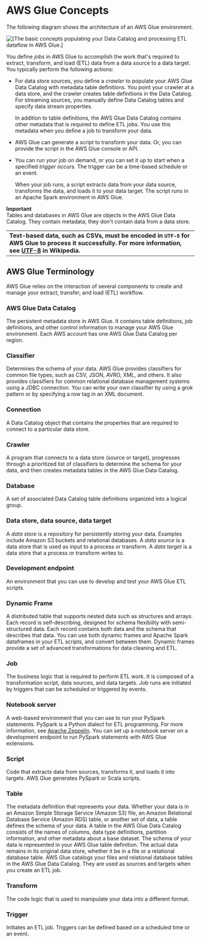# AWS Glue Concepts<a name="components-key-concepts"></a>

The following diagram shows the architecture of an AWS Glue environment\.

![\[The basic concepts populating your Data Catalog and processing ETL dataflow in AWS Glue.\]](http://docs.aws.amazon.com/glue/latest/dg/images/HowItWorks-overview.png)

You define *jobs* in AWS Glue to accomplish the work that's required to extract, transform, and load \(ETL\) data from a data source to a data target\. You typically perform the following actions:
+ For data store sources, you define a *crawler* to populate your AWS Glue Data Catalog with metadata table definitions\. You point your crawler at a data store, and the crawler creates table definitions in the Data Catalog\. For streaming sources, you manually define Data Catalog tables and specify data stream properties\.

  In addition to table definitions, the AWS Glue Data Catalog contains other metadata that is required to define ETL jobs\. You use this metadata when you define a job to transform your data\.
+ AWS Glue can generate a script to transform your data\. Or, you can provide the script in the AWS Glue console or API\.
+ You can run your job on demand, or you can set it up to start when a specified *trigger* occurs\. The trigger can be a time\-based schedule or an event\.

  When your job runs, a script extracts data from your data source, transforms the data, and loads it to your data target\. The script runs in an Apache Spark environment in AWS Glue\.

**Important**  
Tables and databases in AWS Glue are objects in the AWS Glue Data Catalog\. They contain metadata; they don't contain data from a data store\.


|  | 
| --- |
|  **Text\-based data, such as CSVs, must be encoded in `UTF-8` for AWS Glue to process it successfully\. For more information, see [UTF\-8](https://en.wikipedia.org/wiki/UTF-8) in Wikipedia\.**   | 

## AWS Glue Terminology<a name="components-major"></a>

AWS Glue relies on the interaction of several components to create and manage your extract, transfer, and load \(ETL\) workflow\.

### AWS Glue Data Catalog<a name="components-data-catalog"></a>

The persistent metadata store in AWS Glue\. It contains table definitions, job definitions, and other control information to manage your AWS Glue environment\. Each AWS account has one AWS Glue Data Catalog per region\. 

### Classifier<a name="components-classifier"></a>

Determines the schema of your data\. AWS Glue provides classifiers for common file types, such as CSV, JSON, AVRO, XML, and others\. It also provides classifiers for common relational database management systems using a JDBC connection\. You can write your own classifier by using  a grok pattern or by specifying a row tag in an XML document\.

### Connection<a name="components-connection"></a>

A Data Catalog object that contains the properties that are required to connect to a particular data store\.

### Crawler<a name="components-crawler"></a>

A program that connects to a data store \(source or target\), progresses through a prioritized list of classifiers to determine the schema for your data, and then creates metadata tables in the AWS Glue Data Catalog\.

### Database<a name="components-database"></a>

A set of associated Data Catalog table definitions organized into a logical group\.

### Data store, data source, data target<a name="components-data-store"></a>

A *data store* is a repository for persistently storing your data\. Examples include Amazon S3 buckets and relational databases\. A *data source* is a data store that is used as input to a process or transform\. A *data target* is a data store that a process or transform writes to\.

### Development endpoint<a name="components-development-endpoint"></a>

An environment that you can use to develop and test your AWS Glue ETL scripts\.

### Dynamic Frame<a name="components-dynamic-frame"></a>

A distributed table that supports nested data such as structures and arrays\. Each record is self\-describing, designed for schema flexibility with semi\-structured data\. Each record contains both data and the schema that describes that data\. You can use both dynamic frames and Apache Spark dataframes in your ETL scripts, and convert between them\. Dynamic frames provide a set of advanced transformations for data cleaning and ETL\.

### Job<a name="components-job"></a>

The business logic that is required to perform ETL work\. It is composed of a transformation script, data sources, and data targets\. Job runs are initiated by triggers that can be scheduled or triggered by events\.

### Notebook server<a name="components-notebook-server"></a>

A web\-based environment that you can use to run your PySpark statements\. PySpark is a Python dialect for ETL programming\. For more information, see [Apache Zeppelin](http://zeppelin.apache.org/)\. You can set up a notebook server on a development endpoint to run PySpark statements with AWS Glue extensions\. 

### Script<a name="components-script"></a>

Code that extracts data from sources, transforms it, and loads it into targets\. AWS Glue generates PySpark or Scala scripts\.

### Table<a name="components-table"></a>

The metadata definition that represents your data\. Whether your data is in an Amazon Simple Storage Service \(Amazon S3\) file, an Amazon Relational Database Service \(Amazon RDS\) table, or another set of data, a table defines the schema of your data\. A table in the AWS Glue Data Catalog consists of the names of columns, data type definitions, partition information, and other metadata about a base dataset\. The schema of your data is represented in your AWS Glue table definition\. The actual data remains in its original data store, whether it be in a file or a relational database table\. AWS Glue catalogs your files and relational database tables in the AWS Glue Data Catalog\. They are used as sources and targets when you create an ETL job\.

### Transform<a name="components-transform"></a>

The code logic that is used to manipulate your data into a different format\.

### Trigger<a name="components-trigger"></a>

Initiates an ETL job\. Triggers can be defined based on a scheduled time or an event\.